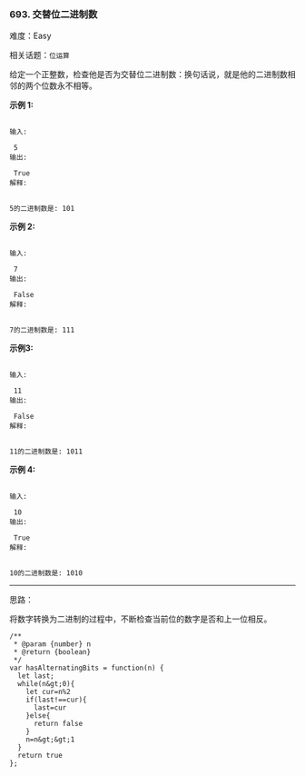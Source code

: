 ### 693. 交替位二进制数

难度：Easy

相关话题：`位运算`

给定一个正整数，检查他是否为交替位二进制数：换句话说，就是他的二进制数相邻的两个位数永不相等。



 **示例 1:** 





```

输入:

 5
输出:

 True
解释:


5的二进制数是: 101

```

 **示例 2:** 





```

输入:

 7
输出:

 False
解释:


7的二进制数是: 111

```

 **示例3:** 





```

输入:

 11
输出:

 False
解释:


11的二进制数是: 1011

```

 **示例 4:** 





```

输入:

 10
输出:

 True
解释:


10的二进制数是: 1010

```


-----

思路：

将数字转换为二进制的过程中，不断检查当前位的数字是否和上一位相反。


```
/**
 * @param {number} n
 * @return {boolean}
 */
var hasAlternatingBits = function(n) {
  let last;
  while(n&gt;0){
    let cur=n%2
    if(last!==cur){
      last=cur
    }else{
      return false
    }
    n=n&gt;&gt;1
  }
  return true
};



```
